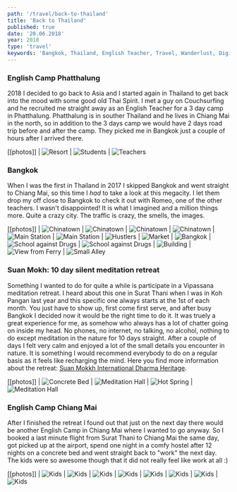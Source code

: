 ```yaml
---
path: '/travel/back-to-thailand'
title: 'Back to Thailand'
published: true
date: '20.06.2018'
year: 2018
type: 'travel'
keywords: 'Bangkok, Thailand, English Teacher, Travel, Wanderlust, Digital Nomad, Expat'
---
```


### English Camp Phatthalung

2018 I decided to go back to Asia and I started again in Thailand to get back into the mood with some good old Thai Spirit. I met a guy on Couchsurfing and he recruited me straight away as an English Teacher for a 3 day camp in Phatthalung. Phatthalung is in souther Thailand and he lives in Chiang Mai in the north, so in addition to the 3 days camp we would have 2 days road trip before and after the camp. They picked me in Bangkok just a couple of hours after I arrived there.

[[photos]]
| ![Resort](photos/cc1.jpg 'Resort')
| ![Students](photos/cc2.jpg 'Students')
| ![Teachers](photos/cc3.jpg 'Teachers')

### Bangkok

When I was the first in Thailand in 2017 I skipped Bangkok and went straight to Chiang Mai, so this time I _had_ to take a look at this megacity. I let them drop my off close to Bangkok to check it out with Romeo, one of the other teachers. I wasn't disappointed! It is what I imagined and a million things more. Quite a crazy city. The traffic is crazy, the smells, the images.

[[photos]]
| ![Chinatown](photos/bk4.jpg 'Chinatown')
| ![Chinatown](photos/bk17.jpg 'Chinatown')
| ![Chinatown](photos/bk3.jpg 'Chinatown')
| ![Chinatown](photos/bk5.jpg 'Chinatown')
| ![Main Station](photos/bk6.jpg 'Main Station')
| ![Main Station](photos/bk7.jpg 'Main Station')
| ![Hustlers](photos/bk8.jpg 'Hustlers')
| ![Market](photos/bk9.jpg 'Market')
| ![Bangkok](photos/bk10.jpg 'Bangkok')
| ![School against Drugs](photos/bk11.jpg 'School against Drugs')
| ![School against Drugs](photos/bk12.jpg 'School against Drugs')
| ![Building](photos/bk13.jpg 'Building')
| ![View from Ferry](photos/bk14.jpg 'View from Ferry')
| ![Small Alley](photos/bk15.jpg 'Small Alley')

### Suan Mokh: 10 day silent meditation retreat

Something I wanted to do for quite a while is participate in a Vipassana meditation retreat. I heard about this one in Surat Thani when I was in Koh Pangan last year and this specific one always starts at the 1st of each month. You just have to show up, first come first serve, and after busy Bangkok I decided now it would be the right time to do it. It was truely a great experience for me, as somehow who always has a lot of chatter going on inside my head. No phones, no internet, no talking, no alcohol, nothing to do except meditation in the nature for 10 days straight. After a couple of days I felt very calm and enjoyed a lot of the small details you encounter in nature.
It is something I would recommend everybody to do on a regular basis as it feels like recharging the mind. Here you find more information about the retreat: [Suan Mokkh International Dharma Heritage](http://www.suanmokkh-idh.org/).

[[photos]]
| ![Concrete Bed](photos/sm1.jpg 'Concrete Bed')
| ![Meditation Hall](photos/sm3.jpg 'Meditation Hall')
| ![Hot Spring](photos/sm2.jpg 'Hot Spring')
| ![Meditation Hall](photos/sm4.jpg 'Meditation Hall')

### English Camp Chiang Mai

After I finished the retreat I found out that just on the next day there would be another English Camp in Chiang Mai where I wanted to go anyway. So I booked a last minute flight from Surat Thani to Chiang Mai the same day, got picked up at the airport, spend one night in a comfy hostel after 12 nights on a concrete bed and went straight back to "work" the next day.
The kids were so awesome though that it did not really feel like work at all :)

[[photos]]
| ![Kids](photos/ec1.jpg 'English Students')
| ![Kids](photos/ec2.jpg 'English Students')
| ![Kids](photos/ec3.jpg 'English Students')
| ![Kids](photos/ec4.jpg 'English Students')
| ![Kids](photos/ec5.jpg 'English Students')
| ![Kids](photos/ec6.jpg 'English Students')
| ![Kids](photos/ec7.jpg 'English Students')
| ![Kids](photos/ec9.jpg 'English Students')
